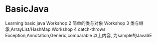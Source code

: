 # BasicJava
Learning basic java
Workshop 2 简单的类与对象
Workshop 3 类与继承,ArrayList/HashMap
Workshop 4 catch-throws Exception,Annotation,Generic,comparable<T>
以上内容, 为sample的JavaSE